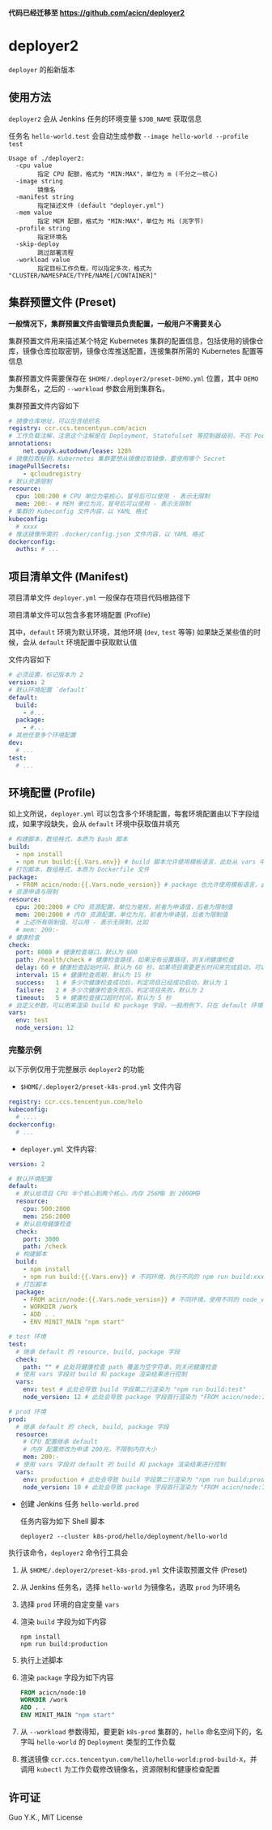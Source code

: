 **代码已经迁移至 https://github.com/acicn/deployer2**

# deployer2

`deployer` 的船新版本

## 使用方法

`deployer2` 会从 Jenkins 任务的环境变量 `$JOB_NAME` 获取信息

任务名 `hello-world.test` 会自动生成参数 `--image hello-world --profile test`

```
Usage of ./deployer2:
  -cpu value
    	指定 CPU 配额，格式为 "MIN:MAX"，单位为 m (千分之一核心)
  -image string
    	镜像名
  -manifest string
    	指定描述文件 (default "deployer.yml")
  -mem value
    	指定 MEM 配额，格式为 "MIN:MAX"，单位为 Mi (兆字节)
  -profile string
    	指定环境名
  -skip-deploy
    	跳过部署流程
  -workload value
    	指定目标工作负载，可以指定多次，格式为 "CLUSTER/NAMESPACE/TYPE/NAME[/CONTAINER]"
```

## 集群预置文件 (Preset)

**一般情况下，集群预置文件由管理员负责配置，一般用户不需要关心**

集群预置文件用来描述某个特定 Kubernetes 集群的配置信息，包括使用的镜像仓库，镜像仓库拉取密钥，镜像仓库推送配置，连接集群所需的 Kubernetes 配置等信息

集群预置文件需要保存在 `$HOME/.deployer2/preset-DEMO.yml` 位置，其中 `DEMO` 为集群名，之后的 `--workload` 参数会用到集群名。

集群预置文件内容如下

```yaml
# 镜像仓库地址，可以包含组织名
registry: ccr.ccs.tencentyun.com/acicn
# 工作负载注解，注意这个注解是在 Deployment, Statefulset 等控制器级别，不在 Pod 级别
annotations:
    net.guoyk.autodown/lease: 128h
# 镜像拉取秘钥，Kubernetes 集群要想从镜像拉取镜像，要使用哪个 Secret
imagePullSecrets:
    - qcloudregistry
# 默认资源限制
resource:
  cpu: 100:200 # CPU 单位为毫核心，冒号后可以使用 - 表示无限制
  mem: 200:- # MEM 单位为兆，冒号后可以使用 - 表示无限制
# 集群的 Kubeconfig 文件内容，以 YAML 格式
kubeconfig:
  # xxxx
# 推送镜像所需的 .docker/config.json 文件内容，以 YAML 格式
dockerconfig:
  auths: # ...
```

## 项目清单文件 (Manifest)

项目清单文件 `deployer.yml` 一般保存在项目代码根路径下 

项目清单文件可以包含多套环境配置 (Profile)

其中，`default` 环境为默认环境，其他环境 (`dev`, `test` 等等) 如果缺乏某些值的时候，会从 `default` 环境配置中获取默认值

文件内容如下

```yaml
# 必须设置，标记版本为 2
version: 2
# 默认环境配置 `default`
default:
  build:
    - #...
  package:
    - #...
# 其他任意多个环境配置
dev:
  # ...
test:
  # ...
```

## 环境配置 (Profile)

如上文所说，`deployer.yml` 可以包含多个环境配置，每套环境配置由以下字段组成，如果字段缺失，会从 `default` 环境中获取值并填充

```yaml
# 构建脚本，数组格式，本质为 Bash 脚本
build:
  - npm install
  - npm run build:{{.Vars.env}} # build 脚本允许使用模板语言，此处从 vars 中引用 env 变量
# 打包脚本，数组格式，本质为 Dockerfile 文件
package:
  - FROM acicn/node:{{.Vars.node_version}} # package 也允许使用模板语言，此处从 vars 中引用 node_version 变量
# 资源申请与限制
resource:
  cpu: 200:2000 # CPU 资源配置，单位为毫核，前者为申请值，后者为限制值
  mem: 200:2000 # 内存 资源配置，单位为兆，前者为申请值，后者为限制值
  # 上述所有限制值，可以用 - 表示无限制，比如
  # mem: 200:-
# 健康检查
check:
  port: 8080 # 健康检查端口，默认为 800
  path: /health/check # 健康检查路径，如果没有设置路径，则关闭健康检查
  delay: 60 # 健康检查起始时间，默认为 60 秒，如果项目需要更长时间来完成启动，可以增加该值
  interval: 15 # 健康检查周期，默认为 15 秒
  success:   1 # 多少次健康检查成功后，判定项目已经成功启动，默认为 1
  failure:   2 # 多少次健康检查失败后，判定项目失败，默认为 2
  timeout:   5 # 健康检查接口超时时间，默认为 5 秒
# 自定义参数，可以用来渲染 build 和 package 字段，一般用例下，只在 default 环境中填写 build 和 package 字段，其他环境均使用 vars 参数来修改不同环境下的渲染结果
vars:
  env: test
  node_version: 12
```

### 完整示例

以下示例仅用于完整展示 `deployer2` 的功能

* `$HOME/.deployer2/preset-k8s-prod.yml` 文件内容

```yaml
registry: ccr.ccs.tencentyun.com/helo
kubeconfig:
  # ....
dockerconfig:
  # ...
```

* `deployer.yml` 文件内容:

```yaml
version: 2

# 默认环境配置
default:
  # 默认给项目 CPU 半个核心到两个核心，内存 256MB 到 2000MB
  resource:
    cpu: 500:2000
    mem: 256:2000
  # 默认启用健康检查
  check:
    port: 3000
    path: /check
  # 构建脚本
  build:
    - npm install
    - npm run build:{{.Vars.env}} # 不同环境，执行不同的 npm run build:xxxx 命令
  # 打包脚本
  package:
    - FROM acicn/node:{{.Vars.node_version}} # 不同环境，使用不同的 node_version
    - WORKDIR /work
    - ADD . .
    - ENV MINIT_MAIN "npm start"

# test 环境
test:
  # 继承 default 的 resource, build, package 字段
  check:
    path: "" # 此处将健康检查 path 覆盖为空字符串，则关闭健康检查
  # 使用 vars 字段对 build 和 package 渲染结果进行控制
  vars:
    env: test # 此处会导致 build 字段第二行渲染为 "npm run build:test"
    node_version: 12 # 此处会导致 package 字段首行渲染为 "FROM acicn/node:12"

# prod 环境
prod:
  # 继承 default 的 check, build, package 字段
  resource:
    # CPU 配置继承 default
    # 内存 配置修改为申请 200兆，不限制内存大小
    mem: 200:-
  # 使用 vars 字段对 default 的 build 和 package 渲染结果进行控制
  vars:
    env: production # 此处会导致 build 字段第二行渲染为 "npm run build:production"
    node_version: 10 # 此处会导致 package 字段首行渲染为 "FROM acicn/node:10"
```

* 创建 Jenkins 任务 `hello-world.prod`

  任务内容为如下 Shell 脚本

    ```shell script
    deployer2 --cluster k8s-prod/hello/deployment/hello-world
    ```

执行该命令，`deployer2` 命令行工具会

1. 从 `$HOME/.deployer2/preset-k8s-prod.yml` 文件读取预置文件 (Preset)
2. 从 Jenkins 任务名，选择 `hello-world` 为镜像名，选取 `prod` 为环境名
3. 选择 `prod` 环境的自定变量 `vars`
4. 渲染 `build` 字段为如下内容

    ```shell script
    npm install
    npm run build:production
    ```
   
5. 执行上述脚本
6. 渲染 `package` 字段为如下内容

    ```dockerfile
    FROM acicn/node:10
    WORKDIR /work
    ADD . .
    ENV MINIT_MAIN "npm start"
    ```
7. 从 `--workload` 参数得知，要更新 `k8s-prod` 集群的，`hello` 命名空间下的，名字叫 `hello-world` 的 `Deployment` 类型的工作负载

8. 推送镜像 `ccr.ccs.tencentyun.com/hello/hello-world:prod-build-X`，并调用 `kubectl` 为工作负载修改镜像名，资源限制和健康检查配置

## 许可证

Guo Y.K., MIT License
